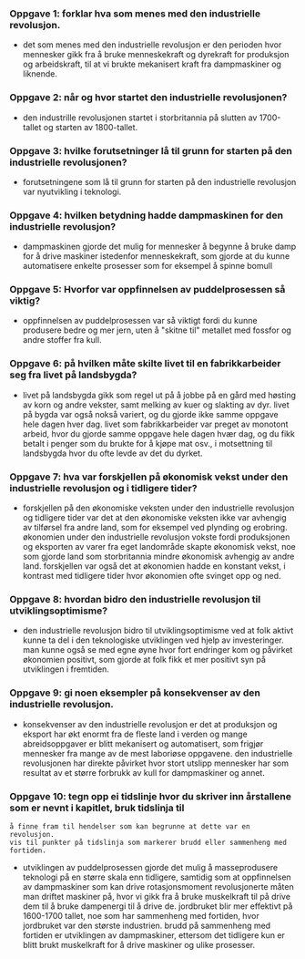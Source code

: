 ### Oppgave 1: forklar hva som menes med den industrielle revolusjon.
- det som menes med den industrielle revolusjon er den perioden hvor mennesker gikk fra å bruke menneskekraft og dyrekraft for
    produksjon og arbeidskraft, til at vi brukte mekanisert kraft fra dampmaskiner og liknende.

### Oppgave 2: når og hvor startet den industrielle revolusjonen?
- den industrille revolusjonen startet i storbritannia på slutten av 1700-tallet og starten av 1800-tallet.

### Oppgave 3: hvilke forutsetninger lå til grunn for starten på den industrielle revolusjonen?
- forutsetningene som lå til grunn for starten på den industrielle revolusjon var nyutvikling i teknologi.

### Oppgave 4: hvilken betydning hadde dampmaskinen for den industrielle revolusjon?
- dampmaskinen gjorde det mulig for mennesker å begynne å bruke damp for å drive maskiner istedenfor menneskekraft, som gjorde
    at du kunne automatisere enkelte prosesser som for eksempel å spinne bomull

### Oppgave 5: Hvorfor var oppfinnelsen av puddelprosessen så viktig?
- oppfinnelsen av puddelprosessen var så viktigt fordi du kunne produsere bedre og mer jern, uten å "skitne til" metallet med
    fossfor og andre stoffer fra kull.

### Oppgave 6: på hvilken måte skilte livet til en fabrikkarbeider seg fra livet på landsbygda?
- livet på landsbygda gikk som regel ut på å jobbe på en gård med høsting av korn og andre vekster, samt melking av kuer
    og slakting av dyr. livet på bygda var også nokså variert, og du gjorde ikke samme oppgave hele dagen hver dag.
    livet som fabrikkarbeider var preget av monotont arbeid, hvor du gjorde samme oppgave hele dagen hvær dag, og du fikk betalt
    i penger som du brukte for å kjøpe mat osv., i motsettning til landsbygda hvor du ofte levde av det du dyrket.

### Oppgave 7: hva var forskjellen på økonomisk vekst under den industrielle revolusjon og i tidligere tider?
- forskjellen på den økonomiske veksten under den industrielle revolusjon og tidligere tider var det at den økonomiske veksten
    ikke var avhengig av tilførsel fra andre land, som for eksempel ved plynding og erobring. økonomien under den industrielle
    revolusjon vokste fordi produksjonen og eksporten av varer fra eget landområde skapte økonomisk vekst, noe som gjorde
    land som storbritannia mindre økonomisk avhengig av andre land. forskjellen var også det at økonomien hadde en konstant
    vekst, i kontrast med tidligere tider hvor økonomien ofte svinget opp og ned.

### Oppgave 8: hvordan bidro den industrielle revolusjon til utviklingsoptimisme?
- den industrielle revolusjon bidro til utviklingsoptimisme ved at folk aktivt kunne ta del i den teknologiske utviklingen
    ved hjelp av investeringer. man kunne også se med egne øyne hvor fort endringer kom og påvirket økonomien positivt,
    som gjorde at folk fikk et mer positivt syn på utviklingen i fremtiden.

### Oppgave 9: gi noen eksempler på konsekvenser av den industrielle revolusjon.
- konsekvenser av den industrielle revolusjon er det at produksjon og eksport har økt enormt fra de fleste land i verden
    og mange abreidsoppgaver er blitt mekanisert og automatisert, som frigjør mennesker fra mange av de mest laboriøse oppgavene.
    den industrielle revolusjonen har direkte påvirket hvor stort utslipp mennesker har som resultat av et større forbrukk
    av kull for dampmaskiner og annet.

### Oppgave 10: tegn opp ei tidslinje hvor du skriver inn årstallene som er nevnt i kapitlet, bruk tidslinja til 
    å finne fram til hendelser som kan begrunne at dette var en revolusjon. 
    vis til punkter på tidslinja som markerer brudd eller sammenheng med fortiden.
- utviklingen av puddelprosessen gjorde det mulig å masseprodusere teknologi på en større skala enn tidligere, samtidig som
    at oppfinnelsen av dampmaskiner som kan drive rotasjonsmoment revolusjonerte måten man driftet maskiner på, hvor vi gikk
    fra å bruke muskelkraft til på drive dem til å bruke dampenergi til å drive de.
    jordbruket blir mer effektivt på 1600-1700 tallet, noe som har sammenheng med fortiden, hvor jordbruket var den største
    industrien. brudd på sammenheng med fortiden er utviklingen av dampmaskiner, ettersom det tidligere kun er blitt brukt
    muskelkraft for å drive maskiner og ulike prosesser.

